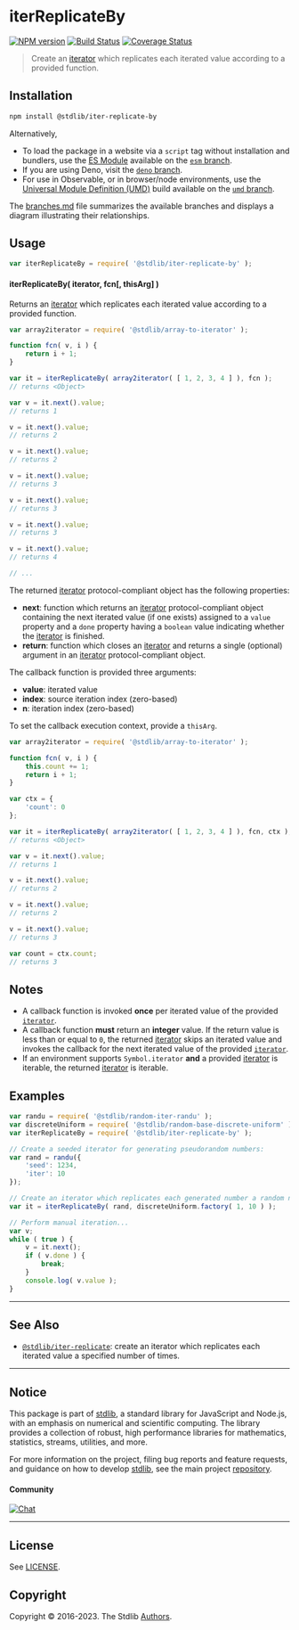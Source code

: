 <!--

@license Apache-2.0

Copyright (c) 2019 The Stdlib Authors.

Licensed under the Apache License, Version 2.0 (the "License");
you may not use this file except in compliance with the License.
You may obtain a copy of the License at

   http://www.apache.org/licenses/LICENSE-2.0

Unless required by applicable law or agreed to in writing, software
distributed under the License is distributed on an "AS IS" BASIS,
WITHOUT WARRANTIES OR CONDITIONS OF ANY KIND, either express or implied.
See the License for the specific language governing permissions and
limitations under the License.

-->

# iterReplicateBy

[![NPM version][npm-image]][npm-url] [![Build Status][test-image]][test-url] [![Coverage Status][coverage-image]][coverage-url] <!-- [![dependencies][dependencies-image]][dependencies-url] -->

> Create an [iterator][mdn-iterator-protocol] which replicates each iterated value according to a provided function.

<!-- Section to include introductory text. Make sure to keep an empty line after the intro `section` element and another before the `/section` close. -->

<section class="intro">

</section>

<!-- /.intro -->

<!-- Package usage documentation. -->

<section class="installation">

## Installation

```bash
npm install @stdlib/iter-replicate-by
```

Alternatively,

-   To load the package in a website via a `script` tag without installation and bundlers, use the [ES Module][es-module] available on the [`esm` branch][esm-url].
-   If you are using Deno, visit the [`deno` branch][deno-url].
-   For use in Observable, or in browser/node environments, use the [Universal Module Definition (UMD)][umd] build available on the [`umd` branch][umd-url].

The [branches.md][branches-url] file summarizes the available branches and displays a diagram illustrating their relationships.

</section>

<section class="usage">

## Usage

```javascript
var iterReplicateBy = require( '@stdlib/iter-replicate-by' );
```

#### iterReplicateBy( iterator, fcn\[, thisArg] )

Returns an [iterator][mdn-iterator-protocol] which replicates each iterated value according to a provided function.

```javascript
var array2iterator = require( '@stdlib/array-to-iterator' );

function fcn( v, i ) {
    return i + 1;
}

var it = iterReplicateBy( array2iterator( [ 1, 2, 3, 4 ] ), fcn );
// returns <Object>

var v = it.next().value;
// returns 1

v = it.next().value;
// returns 2

v = it.next().value;
// returns 2

v = it.next().value;
// returns 3

v = it.next().value;
// returns 3

v = it.next().value;
// returns 3

v = it.next().value;
// returns 4

// ...
```

The returned [iterator][mdn-iterator-protocol] protocol-compliant object has the following properties:

-   **next**: function which returns an [iterator][mdn-iterator-protocol] protocol-compliant object containing the next iterated value (if one exists) assigned to a `value` property and a `done` property having a `boolean` value indicating whether the [iterator][mdn-iterator-protocol] is finished.
-   **return**: function which closes an [iterator][mdn-iterator-protocol] and returns a single (optional) argument in an [iterator][mdn-iterator-protocol] protocol-compliant object.

The callback function is provided three arguments:

-   **value**: iterated value
-   **index**: source iteration index (zero-based)
-   **n**: iteration index (zero-based)

To set the callback execution context, provide a `thisArg`.

<!-- eslint-disable no-invalid-this -->

```javascript
var array2iterator = require( '@stdlib/array-to-iterator' );

function fcn( v, i ) {
    this.count += 1;
    return i + 1;
}

var ctx = {
    'count': 0
};

var it = iterReplicateBy( array2iterator( [ 1, 2, 3, 4 ] ), fcn, ctx );
// returns <Object>

var v = it.next().value;
// returns 1

v = it.next().value;
// returns 2

v = it.next().value;
// returns 2

v = it.next().value;
// returns 3

var count = ctx.count;
// returns 3
```

</section>

<!-- /.usage -->

<!-- Package usage notes. Make sure to keep an empty line after the `section` element and another before the `/section` close. -->

<section class="notes">

## Notes

-   A callback function is invoked **once** per iterated value of the provided [`iterator`][mdn-iterator-protocol].
-   A callback function **must** return an **integer** value. If the return value is less than or equal to `0`, the returned [iterator][mdn-iterator-protocol] skips an iterated value and invokes the callback for the next iterated value of the provided [`iterator`][mdn-iterator-protocol].
-   If an environment supports `Symbol.iterator` **and** a provided [iterator][mdn-iterator-protocol] is iterable, the returned [iterator][mdn-iterator-protocol] is iterable.

</section>

<!-- /.notes -->

<!-- Package usage examples. -->

<section class="examples">

## Examples

<!-- eslint no-undef: "error" -->

```javascript
var randu = require( '@stdlib/random-iter-randu' );
var discreteUniform = require( '@stdlib/random-base-discrete-uniform' );
var iterReplicateBy = require( '@stdlib/iter-replicate-by' );

// Create a seeded iterator for generating pseudorandom numbers:
var rand = randu({
    'seed': 1234,
    'iter': 10
});

// Create an iterator which replicates each generated number a random number of times:
var it = iterReplicateBy( rand, discreteUniform.factory( 1, 10 ) );

// Perform manual iteration...
var v;
while ( true ) {
    v = it.next();
    if ( v.done ) {
        break;
    }
    console.log( v.value );
}
```

</section>

<!-- /.examples -->

<!-- Section to include cited references. If references are included, add a horizontal rule *before* the section. Make sure to keep an empty line after the `section` element and another before the `/section` close. -->

<section class="references">

</section>

<!-- /.references -->

<!-- Section for related `stdlib` packages. Do not manually edit this section, as it is automatically populated. -->

<section class="related">

* * *

## See Also

-   <span class="package-name">[`@stdlib/iter-replicate`][@stdlib/iter/replicate]</span><span class="delimiter">: </span><span class="description">create an iterator which replicates each iterated value a specified number of times.</span>

</section>

<!-- /.related -->

<!-- Section for all links. Make sure to keep an empty line after the `section` element and another before the `/section` close. -->


<section class="main-repo" >

* * *

## Notice

This package is part of [stdlib][stdlib], a standard library for JavaScript and Node.js, with an emphasis on numerical and scientific computing. The library provides a collection of robust, high performance libraries for mathematics, statistics, streams, utilities, and more.

For more information on the project, filing bug reports and feature requests, and guidance on how to develop [stdlib][stdlib], see the main project [repository][stdlib].

#### Community

[![Chat][chat-image]][chat-url]

---

## License

See [LICENSE][stdlib-license].


## Copyright

Copyright &copy; 2016-2023. The Stdlib [Authors][stdlib-authors].

</section>

<!-- /.stdlib -->

<!-- Section for all links. Make sure to keep an empty line after the `section` element and another before the `/section` close. -->

<section class="links">

[npm-image]: http://img.shields.io/npm/v/@stdlib/iter-replicate-by.svg
[npm-url]: https://npmjs.org/package/@stdlib/iter-replicate-by

[test-image]: https://github.com/stdlib-js/iter-replicate-by/actions/workflows/test.yml/badge.svg?branch=main
[test-url]: https://github.com/stdlib-js/iter-replicate-by/actions/workflows/test.yml?query=branch:main

[coverage-image]: https://img.shields.io/codecov/c/github/stdlib-js/iter-replicate-by/main.svg
[coverage-url]: https://codecov.io/github/stdlib-js/iter-replicate-by?branch=main

<!--

[dependencies-image]: https://img.shields.io/david/stdlib-js/iter-replicate-by.svg
[dependencies-url]: https://david-dm.org/stdlib-js/iter-replicate-by/main

-->

[chat-image]: https://img.shields.io/gitter/room/stdlib-js/stdlib.svg
[chat-url]: https://app.gitter.im/#/room/#stdlib-js_stdlib:gitter.im

[stdlib]: https://github.com/stdlib-js/stdlib

[stdlib-authors]: https://github.com/stdlib-js/stdlib/graphs/contributors

[umd]: https://github.com/umdjs/umd
[es-module]: https://developer.mozilla.org/en-US/docs/Web/JavaScript/Guide/Modules

[deno-url]: https://github.com/stdlib-js/iter-replicate-by/tree/deno
[umd-url]: https://github.com/stdlib-js/iter-replicate-by/tree/umd
[esm-url]: https://github.com/stdlib-js/iter-replicate-by/tree/esm
[branches-url]: https://github.com/stdlib-js/iter-replicate-by/blob/main/branches.md

[stdlib-license]: https://raw.githubusercontent.com/stdlib-js/iter-replicate-by/main/LICENSE

[mdn-iterator-protocol]: https://developer.mozilla.org/en-US/docs/Web/JavaScript/Reference/Iteration_protocols#The_iterator_protocol

<!-- <related-links> -->

[@stdlib/iter/replicate]: https://github.com/stdlib-js/iter-replicate

<!-- </related-links> -->

</section>

<!-- /.links -->
